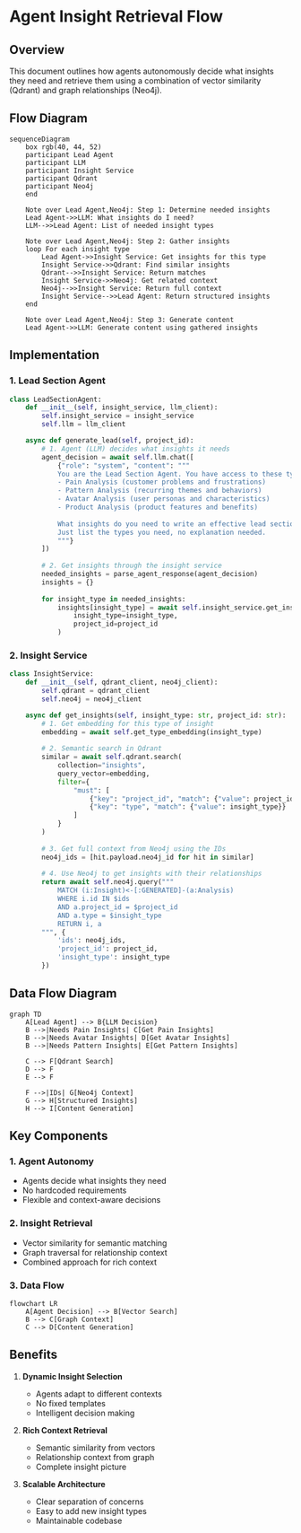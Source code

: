 # Agent Insight Retrieval Flow

## Overview
This document outlines how agents autonomously decide what insights they need and retrieve them using a combination of vector similarity (Qdrant) and graph relationships (Neo4j).

## Flow Diagram
```mermaid
sequenceDiagram
    box rgb(40, 44, 52)
    participant Lead Agent
    participant LLM
    participant Insight Service
    participant Qdrant
    participant Neo4j
    end

    Note over Lead Agent,Neo4j: Step 1: Determine needed insights
    Lead Agent->>LLM: What insights do I need?
    LLM-->>Lead Agent: List of needed insight types

    Note over Lead Agent,Neo4j: Step 2: Gather insights
    loop For each insight type
        Lead Agent->>Insight Service: Get insights for this type
        Insight Service->>Qdrant: Find similar insights
        Qdrant-->>Insight Service: Return matches
        Insight Service->>Neo4j: Get related context
        Neo4j-->>Insight Service: Return full context
        Insight Service-->>Lead Agent: Return structured insights
    end

    Note over Lead Agent,Neo4j: Step 3: Generate content
    Lead Agent->>LLM: Generate content using gathered insights
```

## Implementation

### 1. Lead Section Agent
```python
class LeadSectionAgent:
    def __init__(self, insight_service, llm_client):
        self.insight_service = insight_service
        self.llm = llm_client

    async def generate_lead(self, project_id):
        # 1. Agent (LLM) decides what insights it needs
        agent_decision = await self.llm.chat([
            {"role": "system", "content": """
            You are the Lead Section Agent. You have access to these types of insights:
            - Pain Analysis (customer problems and frustrations)
            - Pattern Analysis (recurring themes and behaviors)
            - Avatar Analysis (user personas and characteristics)
            - Product Analysis (product features and benefits)
            
            What insights do you need to write an effective lead section?
            Just list the types you need, no explanation needed.
            """}
        ])
        
        # 2. Get insights through the insight service
        needed_insights = parse_agent_response(agent_decision)
        insights = {}
        
        for insight_type in needed_insights:
            insights[insight_type] = await self.insight_service.get_insights(
                insight_type=insight_type,
                project_id=project_id
            )
```

### 2. Insight Service
```python
class InsightService:
    def __init__(self, qdrant_client, neo4j_client):
        self.qdrant = qdrant_client
        self.neo4j = neo4j_client

    async def get_insights(self, insight_type: str, project_id: str):
        # 1. Get embedding for this type of insight
        embedding = await self.get_type_embedding(insight_type)
        
        # 2. Semantic search in Qdrant
        similar = await self.qdrant.search(
            collection="insights",
            query_vector=embedding,
            filter={
                "must": [
                    {"key": "project_id", "match": {"value": project_id}},
                    {"key": "type", "match": {"value": insight_type}}
                ]
            }
        )
        
        # 3. Get full context from Neo4j using the IDs
        neo4j_ids = [hit.payload.neo4j_id for hit in similar]
        
        # 4. Use Neo4j to get insights with their relationships
        return await self.neo4j.query("""
            MATCH (i:Insight)<-[:GENERATED]-(a:Analysis)
            WHERE i.id IN $ids 
            AND a.project_id = $project_id
            AND a.type = $insight_type
            RETURN i, a
        """, {
            'ids': neo4j_ids,
            'project_id': project_id,
            'insight_type': insight_type
        })
```

## Data Flow Diagram
```mermaid
graph TD
    A[Lead Agent] --> B{LLM Decision}
    B -->|Needs Pain Insights| C[Get Pain Insights]
    B -->|Needs Avatar Insights| D[Get Avatar Insights]
    B -->|Needs Pattern Insights| E[Get Pattern Insights]
    
    C --> F[Qdrant Search]
    D --> F
    E --> F
    
    F -->|IDs| G[Neo4j Context]
    G --> H[Structured Insights]
    H --> I[Content Generation]
```

## Key Components

### 1. Agent Autonomy
- Agents decide what insights they need
- No hardcoded requirements
- Flexible and context-aware decisions

### 2. Insight Retrieval
- Vector similarity for semantic matching
- Graph traversal for relationship context
- Combined approach for rich context

### 3. Data Flow
```mermaid
flowchart LR
    A[Agent Decision] --> B[Vector Search]
    B --> C[Graph Context]
    C --> D[Content Generation]
```

## Benefits
1. **Dynamic Insight Selection**
   - Agents adapt to different contexts
   - No fixed templates
   - Intelligent decision making

2. **Rich Context Retrieval**
   - Semantic similarity from vectors
   - Relationship context from graph
   - Complete insight picture

3. **Scalable Architecture**
   - Clear separation of concerns
   - Easy to add new insight types
   - Maintainable codebase 